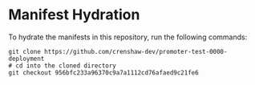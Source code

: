 # Manifest Hydration

To hydrate the manifests in this repository, run the following commands:

```shell
git clone https://github.com/crenshaw-dev/promoter-test-0000-deployment
# cd into the cloned directory
git checkout 956bfc233a96370c9a7a1112cd76afaed9c21fe6
```
